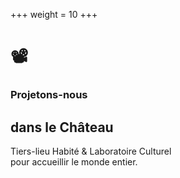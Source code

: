 +++
weight = 10
+++

# 📽️

### Projetons-nous

## dans le Château

Tiers-lieu Habité & Laboratoire Culturel  
pour accueillir le monde entier.
